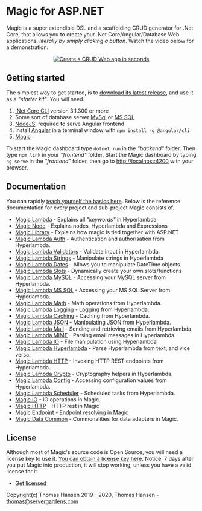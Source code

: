 
# Magic for ASP.NET

Magic is a super extendible DSL and a scaffolding CRUD generator for .Net Core, that allows you to create your
.Net Core/Angular/Database Web applications, _literally by simply clicking a button_. Watch the video below for a demonstration.

<p align="center">
<a href="https://www.youtube.com/watch?v=8xO9H-2Fejc">
<img alt="Create a CRUD Web app in seconds" title="Create a CRUD Web app in seconds" src="https://servergardens.files.wordpress.com/2020/01/magic-video-screenshot.png" />
</a>
</p>

## Getting started

The simplest way to get started, is to [download its latest release](https://github.com/polterguy/magic/releases),
and use it as a _"starter kit"_. You will need.

1. [.Net Core CLI](https://dotnet.microsoft.com/download) version 3.1.300 or more
2. Some sort of database server [MySql](https://dev.mysql.com/downloads/mysql/) or [MS SQL](https://www.microsoft.com/en-us/sql-server/sql-server-editions-express)
3. [NodeJS](https://nodejs.org/en/download/), required to serve Angular frontend
4. Install [Angular](https://angular.io/guide/setup-local) in a terminal window with `npm install -g @angular/cli`
5. [Magic](https://github.com/polterguy/magic/releases)

To start the Magic dashboard type `dotnet run` in the _"backend"_ folder. Then type `npm link` in your
_"frontend"_ folder. Start the Magic dashboard by typing `ng serve` in the _"frontend"_ folder. then go to
[http://localhost:4200](http://localhost:4200) with your browser.

## Documentation

You can rapidly [teach yourself the basics here](https://polterguy.github.io). Below is the reference documentation
for every project and sub-project Magic consists of.

* [Magic Lambda](https://github.com/polterguy/magic.lambda) - Explains all _"keywords"_ in Hyperlambda
* [Magic Node](https://github.com/polterguy/magic.node) - Explains nodes, Hyperlambda and Expressions
* [Magic Library](https://github.com/polterguy/magic.library) - Explains how magic is tied together with ASP.NET
* [Magic Lambda Auth](https://github.com/polterguy/magic.lambda.auth) - Authentication and authorisation from Hyperlambda.
* [Magic Lambda Validators](https://github.com/polterguy/magic.lambda.validators) - Validate input in Hyperlambda.
* [Magic Lambda Strings](https://github.com/polterguy/magic.lambda.strings) - Manipulate strings in Hyperlambda
* [Magic Lambda Dates](https://github.com/polterguy/magic.lambda.dates) - Allows you to manipulate DateTime objects.
* [Magic Lambda Slots](https://github.com/polterguy/magic.lambda.slots) - Dynamically create your own slots/functions
* [Magic Lambda MySQL](https://github.com/polterguy/magic.lambda.mysql) - Accessing your MySQL server from Hyperlambda.
* [Magic Lambda MS SQL](https://github.com/polterguy/magic.lambda.mssql) - Accessing your MS SQL Server from Hyperlambda.
* [Magic Lambda Math](https://github.com/polterguy/magic.lambda.math) - Math operations from Hyperlambda.
* [Magic Lambda Logging](https://github.com/polterguy/magic.lambda.logging) - Logging from Hyperlambda.
* [Magic Lambda Caching](https://github.com/polterguy/magic.lambda.caching) - Caching from Hyperlambda.
* [Magic Lambda JSON](https://github.com/polterguy/magic.lambda.json) - Manipulating JSON from Hyperlambda.
* [Magic Lambda Mail](https://github.com/polterguy/magic.lambda.mail) - Sending and retrieving emails from Hyperlambda.
* [Magic Lambda MIME](https://github.com/polterguy/magic.lambda.mime) - Parsing email messages in Hyperlambda.
* [Magic Lambda IO](https://github.com/polterguy/magic.lambda.io) - File manipulation using Hyperlambda
* [Magic Lambda Hyperlambda](https://github.com/polterguy/magic.lambda.hyperlambda) - Parse Hyperlambda from text, and vice versa.
* [Magic Lambda HTTP](https://github.com/polterguy/magic.lambda.http) - Invoking HTTP REST endpoints from Hyperlambda.
* [Magic Lambda Crypto](https://github.com/polterguy/magic.lambda.crypto) - Cryptography helpers in Hyperlambda.
* [Magic Lambda Config](https://github.com/polterguy/magic.lambda.config) - Accessing configuration values from Hyperlambda.
* [Magic Lambda Scheduler](https://github.com/polterguy/magic.lambda.scheduler) - Scheduled tasks from Hyperlambda.
* [Magic IO](https://github.com/polterguy/magic.io) - IO operations in Magic.
* [Magic HTTP](https://github.com/polterguy/magic.http) - HTTP rest in Magic
* [Magic Endpoint](https://github.com/polterguy/magic.endpoint) - Endpoint resolving in Magic
* [Magic Data Common](https://github.com/polterguy/magic.data.common) - Commonalities for data adapters in Magic.

## License

Although most of Magic's source code is Open Source, you will need a license key to use it.
[You can obtain a license key here](https://servergardens.com/buy/).
Notice, 7 days after you put Magic into production, it will stop working, unless you have a valid
license for it.

* [Get licensed](https://servergardens.com/buy/)

Copyright(c) Thomas Hansen 2019 - 2020, Thomas Hansen - thomas@servergardens.com
